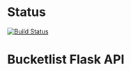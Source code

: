 # Status
[![Build Status](https://travis-ci.org/ckwagaba/flask_api.png)](https://travis-ci.org/ckwagaba/flask_api)

# Bucketlist Flask API
